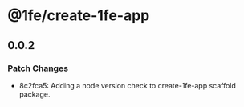 # @1fe/create-1fe-app

## 0.0.2

### Patch Changes

- 8c2fca5: Adding a node version check to create-1fe-app scaffold package.
